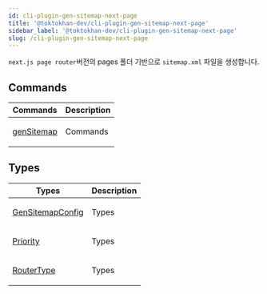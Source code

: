 ```yaml
---
id: cli-plugin-gen-sitemap-next-page
title: '@toktokhan-dev/cli-plugin-gen-sitemap-next-page'
sidebar_label: '@toktokhan-dev/cli-plugin-gen-sitemap-next-page'
slug: /cli-plugin-gen-sitemap-next-page
---
```


`next.js page router`버전의 pages 폴더 기반으로 `sitemap.xml` 파일을 생성합니다.

## Commands

<table>
<thead>
<tr>
<th>Commands</th>
<th>Description</th>
</tr>
</thead>
<tbody>
<tr><td>

[genSitemap](./cli-plugin-gen-sitemap-next-page.gensitemap)

</td>

<td>

Commands

</td></tr>
</tbody>
</table>

## Types

<table>
<thead>
<tr>
<th>Types</th>
<th>Description</th>
</tr>
</thead>
<tbody>
<tr><td>

[GenSitemapConfig](./cli-plugin-gen-sitemap-next-page.gensitemapconfig)

</td>

<td>

Types

</td></tr>

<tr><td>

[Priority](./cli-plugin-gen-sitemap-next-page.priority)

</td>

<td>

Types

</td></tr>

<tr><td>

[RouterType](./cli-plugin-gen-sitemap-next-page.routertype)

</td>

<td>

Types

</td></tr>
</tbody>
</table>
